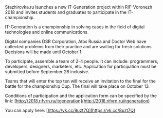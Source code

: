 Stazhirovka.ru launches a new IT-Generation project within RIF-Voronezh 2018 and invites students and graduates to participate in the IT-championship.

IT-Generation is a championship in solving cases in the field of digital technologies and online communications.

Digital companies DSR Corporation, Atos Russia and Doctor Web have collected problems from their practice and are waiting for fresh solutions. Decisions will be made until October 1.

To participate, assemble a team of 2-4 people. It can include: programmers, developers, designers, marketers, etc. Application for participation must be submitted before September 28 inclusive.

Teams that will enter the top ten will receive an invitation to the final for the battle for the championship Cup. The final will take place on October 13.

Conditions of participation and the application form can be specified by the link: [http://2018.rifvrn.ru/itgeneration](http://2018.rifvrn.ru/itgeneration)

You can apply here: [https://vk.cc/8uzt7Q](https://vk.cc/8uzt7Q)